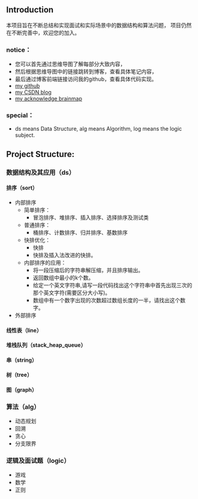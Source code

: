 ## Introduction
本项目旨在不断总结和实现面试和实际场景中的数据结构和算法问题，
项目仍然在不断完善中，欢迎您的加入。

### notice：
+ 您可以首先通过思维导图了解每部分大致内容，
+ 然后根据思维导图中的链接跳转到博客，查看具体笔记内容，
+ 最后通过博客前端链接访问我的github，查看具体代码实现。
+ [my github](https://github.com/ljfirst/Algorithm)
+ [my CSDN blog](https://blog.csdn.net/ljfirst)
+ [my acknowledge brainmap](https://www.processon.com/mindmap/5cbb5fcae4b09b16ffc06360)

### special：
+ ds means Data Structure, alg means Algorithm, log means the logic subject.

## Project Structure:
### 数据结构及其应用（ds）
#### 排序（sort）
  + 内部排序
    + 简单排序：
      + 冒泡排序、堆排序、插入排序、选择排序及测试类
    + 普通排序：
      + 桶排序、计数排序、归并排序、基数排序
    + 快排优化：
      + 快排
      + 快排及插入法改进的快排。
    + 内部排序的应用：
      + 将一段压缩后的字符串解压缩，并且排序输出。
      + 返回数组中最小的k个数。
      + 给定一个英文字符串,请写一段代码找出这个字符串中首先出现三次的那个英文字符(需要区分大小写)。
      + 数组中有一个数字出现的次数超过数组长度的一半，请找出这个数字。
  + 外部排序
#### 线性表（line）
#### 堆栈队列（stack_heap_queue）
#### 串（string）
#### 树（tree）		
#### 图（graph）
### 算法（alg）
  + 动态规划
  + 回溯
  + 贪心
  + 分支限界
### 逻辑及面试题（logic）
  + 游戏
  + 数学
  + 正则


